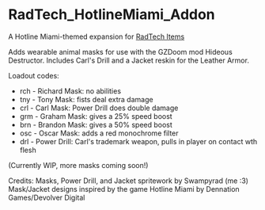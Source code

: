# RadTech_HotlineMiami_Addon
A Hotline Miami-themed expansion for [RadTech Items](https://github.com/swampyrad/RadTechItemPack)

Adds wearable animal masks for use with 
the GZDoom mod Hideous Destructor.
Includes Carl's Drill and a Jacket reskin 
for the Leather Armor.

Loadout codes:

- rch - Richard Mask: no abilities
- tny - Tony Mask: fists deal extra damage
- crl - Carl Mask: Power Drill does double damage 
- grm - Graham Mask: gives a 25% speed boost
- brn - Brandon Mask: gives a 50% speed boost
- osc - Oscar Mask: adds a red monochrome filter
- drl - Power Drill: Carl's trademark weapon, 
      pulls in player on contact wth flesh

(Currently WIP, more masks coming soon!)

Credits:
Masks, Power Drill, and Jacket spritework by Swampyrad (me :3)
Mask/Jacket designs inspired by the game Hotline Miami 
by Dennation Games/Devolver Digital

